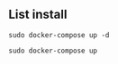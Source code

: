 <dl>
	<dt><H2>List install</H2></dt>
</dl>


```sudo docker-compose up -d```


```sudo docker-compose up```




